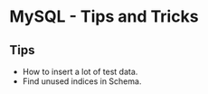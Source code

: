 # MySQL - Tips and Tricks

## Tips
- How to insert a lot of test data.
- Find unused indices in Schema.

